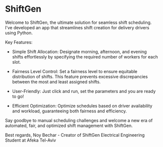 # ShiftGen
Welcome to ShiftGen, the ultimate solution for seamless shift scheduling.
I've developed an app that streamlines shift creation for delivery drivers using Python.

Key Features:

* Simple Shift Allocation:
Designate morning, afternoon, and evening shifts effortlessly by specifying
the required number of workers for each slot.

* Fairness Level Control:
Set a fairness level to ensure equitable distribution of shifts.
This feature prevents excessive discrepancies between the most and least assigned shifts.

* User-Friendly:
Just click and run, set the parameters and you are ready to go!

* Efficient Optimization:
Optimize schedules based on driver availability and workload, guaranteeing both fairness and efficiency.

Say goodbye to manual scheduling challenges and welcome a new era
of automated, fair, and optimized shift management with ShiftGen.

Best regards,
Noy Bechar - Creator of ShiftGen
Electrical Engineering Student at Afeka Tel-Aviv
